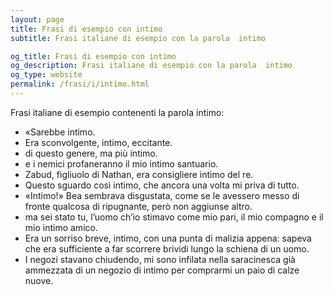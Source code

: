 ```yaml
---
layout: page
title: Frasi di esempio con intimo 
subtitle: Frasi italiane di esempio con la parola  intimo

og_title: Frasi di esempio con intimo 
og_description: Frasi italiane di esempio con la parola  intimo
og_type: website
permalink: /frasi/i/intimo.html
---
```


Frasi italiane di esempio contenenti la parola intimo:


- «Sarebbe intimo.
- Era sconvolgente, intimo, eccitante.
- di questo genere, ma più intimo.
- e i nemici profaneranno il mio intimo santuario.
- Zabud, figliuolo di Nathan, era consigliere intimo del re.
- Questo sguardo così intimo, che ancora una volta mi priva di tutto.
- «Intimo!» Bea sembrava disgustata, come se le avessero messo di fronte qualcosa di ripugnante, però non aggiunse altro.
- ma sei stato tu, l’uomo ch’io stimavo come mio pari, il mio compagno e il mio intimo amico.
- Era un sorriso breve, intimo, con una punta di malizia appena: sapeva che era sufficiente a far scorrere brividi lungo la schiena di un uomo.
- I negozi stavano chiudendo, mi sono infilata nella saracinesca già ammezzata di un negozio di intimo per comprarmi un paio di calze nuove.
